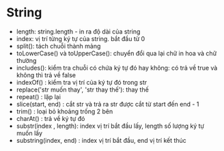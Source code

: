 # String

- length: string.length - in ra độ dài của string
- index: vị trí từng ký tự của string. bắt đầu từ 0
- split(): tách chuỗi thành mảng
- toLowerCase() và toUpperCase(): chuyển đổi qua lại chữ in hoa và chữ thường
- includes(): kiểm tra chuỗi có chứa ký tự đó hay không: có trả về true và không thì trả về false
- indexOf() : kiểm tra vị trí của ký tự đó trong str
- replace('str muốn thay', 'str thay thế'): thay thế
- repeat() : lặp lại
- slice(start, end) : cắt str và trả ra str được cắt từ start đến end - 1
- trim() : loại bỏ khoảng trống 2 bên
- charAt() : trả về ký tự đó
- substr(index , length): index vị trí bắt đầu lấy, length số lượng ký tự muốn lấy
- substring(index, end) : index vị trí bắt đầu, end vị trí kết thúc
